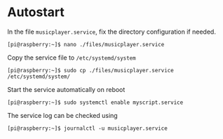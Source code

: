# Autostart
In the file `musicplayer.service`, fix the directory configuration if needed.  
```console
[pi@raspberry:~]$ nano ./files/musicplayer.service
```
Copy the service file to `/etc/systemd/system`
```console
[pi@raspberry:~]$ sudo cp ./files/musicplayer.service /etc/systemd/system/
```
Start the service automatically on reboot
```console
[pi@raspberry:~]$ sudo systemctl enable myscript.service
```
The service log can be checked using
```console
[pi@raspberry:~]$ journalctl -u musicplayer.service
```